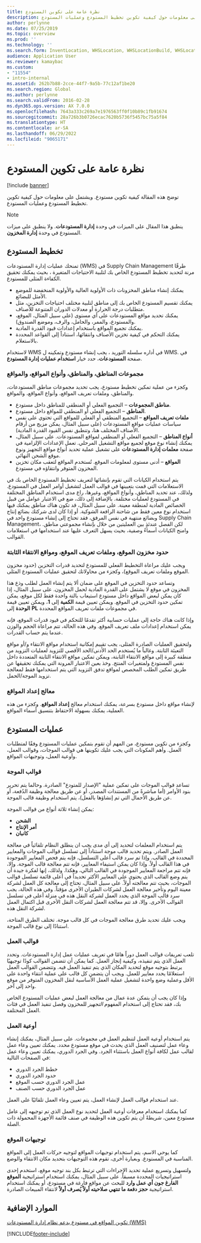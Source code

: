 ```yaml
---
title: نظرة عامة على تكوين المستودع
description: توضح هذه المقالة كيفية تكوين مستودع. ويشتمل على معلومات حول كيفية تكوين تخطيط المستودع وعمليات المستودع.
author: perlynne
ms.date: 07/25/2019
ms.topic: overview
ms.prod: ''
ms.technology: ''
ms.search.form: InventLocation, WHSLocation, WHSLocationBuild, WHSLocationProfile, WHSLocationType, WHSLocDirTable, WHSParameters, WHSWaveTemplateTable, WHSWorkPool, WHSWorkTemplateTable, WHSZone, WHSZoneGroup
audience: Application User
ms.reviewer: kamaybac
ms.custom:
- "11554"
- intro-internal
ms.assetid: 262b7b88-2cce-44f7-9a5b-77c12af1be20
ms.search.region: Global
ms.author: perlynne
ms.search.validFrom: 2016-02-28
ms.dyn365.ops.version: AX 7.0.0
ms.openlocfilehash: 7643a333c269a7e1976563ff0f10b89c1fb91674
ms.sourcegitcommit: 28a726b3b0726ecac7620b5736f5457bc75a5f84
ms.translationtype: HT
ms.contentlocale: ar-SA
ms.lasthandoff: 06/29/2022
ms.locfileid: "9065171"
---
```

# <a name="warehouse-configuration-overview"></a>نظرة عامة على تكوين المستودع

[!include [banner](../includes/banner.md)]

توضح هذه المقالة كيفية تكوين مستودع. ويشتمل على معلومات حول كيفية تكوين تخطيط المستودع وعمليات المستودع.

> [!NOTE]
> ينطبق هذا المقال على الميزات في وحدة **إدارة المستودعات**. ولا ينطبق على ميزات المستودع في وحدة **إدارة المخزون**.

## <a name="warehouse-layout"></a>تخطيط المستودع
تمنحك عمليات إدارة المستودعات (WMS) في Supply Chain Management طرقًا مرنة لتحديد تخطيط المستودع الخاص بك لتلبية الاحتياجات المتغيرة ، بحيث يمكنك تحقيق الكفاءة المثلى للمستودع.

-   يمكنك إنشاء مناطق المخزونات ذات الأولوية العالية والأولوية المنخفضة للموضع الأمثل للبضائع.
-   يمكنك تقسيم المستودع الخاص بك إلى مناطق لتلبية مختلف احتياجات التخزين، مثل متطلبات درجة الحرارة أو معدلات الدوران المتنوعة للأصناف.
-   يمكنك تحديد مواقع المستودعات على أي مستوى (على سبيل المثال، الموقع، والمستودع، والممر، والحامل، والرف، وموضع الصندوق).
-   يمكنك تجميع المواقع باستخدام إعدادات قيود القدرة المادية.
-   يمكنك التحكم في كيفية تخزين الأصناف وانتقائها، استناداً إلى القواعد المحددة بالاستعلام.

لاستخدام WMS في أداره سلسله التوريد ، يجب إنشاء مستودع وتمكينه ل WMS. في صفحة **المستودعات**، حدد خيار **استخدام عمليات إدارة المستودع**.

### <a name="zone-groups-zones-location-types-and-locations"></a>مجموعات المناطق، والمناطق، وأنواع المواقع، والمواقع

وكجزء من عملية تمكين تخطيط مستودع، يجب تحديد مجموعات مناطق المستودعات، والمناطق، وملفات تعريف المواقع، وأنواع المواقع، والمواقع.

-   **مناطق المجموعات** – التجميع الفعلي أو المنطقي للمناطق داخل مستودع.
-   **المناطق** – التجميع الفعلي أو المنطقي للمواقع داخل مستودع.
-   **ملفات تعريف المواقع** – التجميع المنطقي أو الفعلي للمواقع التي تحتوي على نفس سياسات عمليات مواقع المستودعات (على سبيل المثال، يمكن مزيج من أرقام الأصناف المختلف هنا، وتنطبق نفس القيود القدرة المادية).
-   **أنواع المناطق** – التجميع الفعلي أو المنطقي لمواقع المستودعات. على سبيل المثال، يمكنك إنشاء نوع موقع لجميع مواقع التشغيل المرحلي. تعمل الإعدادات الإلزامية في صفحة **معلمات إدارة المستودعات** على تشغيل عملية تحديد أنواع مواقع التجهيز ونوع موقع الشحن النهائي.
-   **المواقع** – أدنى مستوى لمعلومات الموقع. تُستخدم المواقع لتعقب مكان تخزين المخزون المتوفر وانتقاؤه في مستودع.

يتم استخدام الكيانات التي تقوم بإنشائها لتعريف تخطيط المستودع الخاص بك في الاستعلامات التي قمت بتعيينها في قوالب العمل لتشغيل أوامر العمل في المستودع. ولذلك، عند تحديد المناطق، وأنواع المواقع، وغيرها، راع مدى استخدام المناطق المختلفة في المستودع لعمليات مختلفة. بالإضافة إلى ذلك، ضع في الاعتبار عوامل من قبيل الخصائص المادية لمنطقة معينة. على سبيل المثال، قد تكون هناك مناطق يمكنك فيها استخدام نوع معين فقط من شاحنة الرافعة الشوكية. أو إذا كان لدى شركتك بضائع إنتاج وبضائع منتهية في نفس المرفق، فقد تحتاج إلى إنشاء مستودع واحد في Supply Chain Management، لكن الفصل عندئذٍ بين العمليتين من خلال بإنشاء مجموعتي مناطق. وامنح الكيانات أسماءً وصفية، بحيث يسهل التعرف عليها عند استخدامها في استعلامات القوالب.‬

### <a name="location-stocking-limits-location-profiles-and-fixed-picking-locations"></a>حدود مخزون الموقع، وملفات تعريف الموقع، ومواقع الانتقاء الثابتة

ويجب عليك مراعاة التخطيط الفعلي للمستودع لتحديد قدرات التخزين (حدود مخزون الموقع وملفات تعريف الموقع)، وكجزء من محاولاتك لتحقيق عمليات المستودع المثلى. 

وتساعد حدود التخزين في الموقع على ضمان ألا يتم إنشاء العمل لطلب وذع هذا المخزون في موقع لا يشتمل على القدرة المادية لحمل المخزون. على سبيل المثال، إذا كان يمكن لبعض المواقع داخل مستودع استيعاب بالتة‬ واحدة فقط لكل موقع، يمكن تمكين حدود التخزين في الموقع.‬ ويمكن تعيين قيمة **الكمية** إلى **1**، ويمكن تعيين قيمة **الوحدة** إلى **PL** في مجموعات ملفات تعريف المواقع المحددة. 

وإذا كانت هناك حاجة إلى عمليات حسابية أكثر تقدمًا للتحكم في قيود قدرات الموقع، فإنه يمكن استخدام إعدادات ملف تعريف الموقع. وفي هذه الحالة، تتم مراعاة الحجم والوزن عندما يتم حساب القدرات. 

ولتحقيق العمليات الصادرة المثلى، يجب تقييم إمكانية استخدام مواقع الانتقاء و/أو مواقع التعبئة الثابتة. وغالباً ما يُستخدم الحد الأدنى/الحد الأقصى للتزويد لعمليات التزويد من منطقة كبيرة إلى مواقع الانتقاء الثابتة، ويمكن تمكين مواقع الانتقاء الثابتة المتعددة داخل نفس المستودع ولمتغيرات المنتج. وخذ بعين الاعتبار المرونة التي يمكنك تحقيقها عن طريق تمكين الطلب المخصص لمواقع تدفق التزويد التي يتم استخدامها فقط لمعالجة تزويد الموجة/الحمل.

### <a name="location-setup-wizard"></a>معالج إعداد المواقع

لإنشاء مواقع داخل مستودع بسرعة، يمكنك استخدام معالج **إعداد المواقع**. وكجزء من هذه العملية، يمكنك بسهولة الاحتفاظ بتنسيق أسماء المواقع.

## <a name="warehouse-processes"></a>عمليات المستودع
وكجزء من تكوين مستودع، من المهم أن تقوم بتمكين عمليات المستودع وفقًا لمتطلبات العمل. وأهم المكونات التي يجب عليك تكوينها هي قوالب الموجات، وقوالب العمل، وأوعية العمل، وتوجيهات المواقع.

### <a name="wave-templates"></a>قوالب الموجة

تساعد قوالب الموجات على تمكين عملية "الإصدار للمتودع" الصادرة. وحالما يتم تحرير بنود الأوامر (أما مباشرةً من المستندات المصدر، أو عن طريق معالجة وظيفة الدُفعة، أو عن طريق الأحمال التي تم إنشاؤها بالفعل)، يتم استخدام وظيفة قالب الموجة. 

يمكن إنشاء ثلاثة أنواع من قوالب الموجة: 
-   **الشحن**
-   **أمر الإنتاج**
-   **كانبان** 

يتم استخدام المعلمات لتحديد إلى أي مدى يجب ان ينطلق النظام تلقائياً في معالجة العمل الصادر.‬ ويتم تحديد قالب موجة استناداً إلى تسلسل قوالب الموجات والمعايير المحددة في القالب. وإذا تم سرد قالب أعلى التسلسل، فإنه يتم فحص المعايير الموجودة في هذا القالب أولاً. وإذا كان يمكن استيفاء المعايير، فإنه تتم معالجة قالب الموجة. وإلا، فإنه تتم مراجعة المعايير الموجودة في القالب التالي، وهكذا. ولذلك، إنها لفكرة جيدة أن يتم وضع القالب الذي يحتوي على المعايير الأكثر تحديداً في أعلى قائمة تسلسل قوالب الموجات، بحيث تتم معالجته أولاً. على سبيل المثال، تحتاج إلى معالجة كل العمل لشركة معينة اليوم وتأخير معالجة العمل لشركات الطيران الأخرى مؤقتاً. وفي هذه الحالة، يجب سرد قالب الموجة الذي يحدد العمل لشركة النقل هذه في منزلة أعلى في تسلسل القوالب الأخرى. وإلا، قد تتم معالجة العمل لشركات النقل الأخرى قبل اكتمال العمل لشركة النقل هذه. 

ويجب عليك تحديد طرق معالجة الموجات في كل قالب موجة. تختلف الطرق المتاحة، استنادًا إلى نوع قالب الموجة.

### <a name="work-templates"></a>قوالب العمل

تلعب تعريفات قوالب العمل دوراً هامًا في تعريف عمليات عمل إدارة المستودعات. وتحدد العمل الذي يتم تنفيذه، وكيفية إنجاز العمل. كما يمكن أن تتضمن القوالب كودًا توجيهيًا يرتبط بتوجيه موقع لتحديد المكان الذي يتم تنفيذ العمل فيه. وتتضمن القوالب العمل استعلامًا يحدد معايير للعمل. ويجب أن يتضمن كل قالب على عملية انتقاء واحدة على الأقل وعملية وضع واحدة لتشغيل عملية العمل الأساسية لنقل المخزون المتوفر من موقع واحد إلى آخر. 

وإذا كان يجب أن يتمكن عدة عمال من معالجة العمل لبعض عمليات المستودع الخاص بك، فقد تحتاج إلى استخدام المفهوم *التجهيز* للمخزون وفصل تنفيذ العمل في فئات العمل المختلفة.

### <a name="work-pools"></a>أوعية العمل

يتم استخدام أوعية العمل لتنظيم العمل في مجموعات. على سبيل المثال، يمكنك إنشاء وعاء عمل لتصنيف العمل الذي يحدث في موقع مستودع محدد. يمكنك تعيين وعاء عمل لقالب عمل لكافة أنواع العمل باستثناء الجرد. وفي الجرد الدوري، يمكنك تعيين وعاء عمل في الصفحات التالية:

-   خطط الجرد الدوري
-   حدود الجرد الدوري
-   عمل الجرد الدوري حسب الموقع
-   عمل الجرد الدوري حسب الصنف

عند استخدام قوالب العمل لإنشاء العمل، يتم تعيين وعاء العمل تلقائيًا على العمل. 

كما يمكنك استخدام معرفات أوعية العمل لتحديد نوع العمل الذي تم توجيهه إلى عامل مستودع معين، شريطةً أن يتم تكوين هذه الوظيفة في صنف قائمة الأجهزة المحمولة ذات الصلة.

### <a name="location-directives"></a>توجيهات الموقع

كما يوحي الاسم، يتم استخدام توجيهات المواقع لتوجيه حركات العمل إلى المواقع المناسبة في المستودع. وبعبارة أخرى، تقوم هذه التوجيهات بتحديد مكان الانتقاء والوضع. 

ولتسهيل وتسريع عملية تحديد الإجراءات التي ترتبط بكل بند توجيه موقع، استخدم إحدى استراتيجيات المحددة مسبقاً. على سبيل المثال، يمكنك استخدام استراتيجية **الموقع الفارغ جون أي عمل وارد** للبحث عن مواقع فارغة في مستودع، أو يمكنك استخدام استراتيجية **حجز دفعة ما تنتهي صلاحيته أولاً يُصرف أولاً‬‬** لانتقاء المبيعات الصادرة.

## <a name="additional-resources"></a>الموارد الإضافية

[تكوين المواقع في مستودع يدعم نظام إدارة المستودعات‬ (WMS)](tasks/configure-locations-wms-enabled-warehouse.md)





[!INCLUDE[footer-include](../../includes/footer-banner.md)]